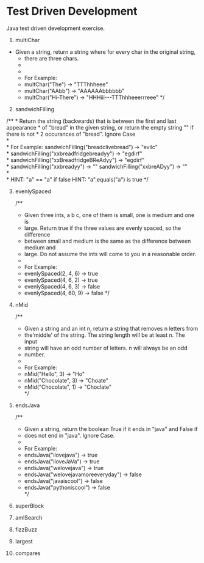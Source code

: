 <h1>Test Driven Development</h1>
Java test driven development exercise.  

1. multiChar  

 * Given a string, return a string where for every char in the original string,
	 * there are three chars.<br>
	 * <br>
	 * 
	 * For Example:<br>
	 * multChar("The") → "TTThhheee"<br>
	 * multChar("AAbb") → "AAAAAAbbbbbb"<br>
	 * multChar("Hi-There") → "HHHiii---TTThhheeerrreee"
	 */
   
   

2. sandwichFilling  

/**
	 * Return the string (backwards) that is between the first and last appearance
	 * of "bread" in the given string, or return the empty string "" if there is not
	 * 2 occurances of "bread". Ignore Case<br>
	 * <br>
	 * For Example: sandwichFilling("breadclivebread") → "evilc"<br>
	 * sandwichFilling("xxbreadfridgebreadyy") → "egdirf"<br>
	 * sandwichFilling("xxBreadfridgeBReAdyy") → "egdirf"<br>
	 * sandwichFilling("xxbreadyy") → "" sandwichFilling("xxbreADyy") → ""<br>
	 * <br>
	 * HINT: "a" == "a" if false HINT: "a".equals("a") is true
	 */
   

3. evenlySpaced  

	/**
	 * Given three ints, a b c, one of them is small, one is medium and one is
	 * large. Return true if the three values are evenly spaced, so the difference
	 * between small and medium is the same as the difference between medium and
	 * large. Do not assume the ints will come to you in a reasonable order.<br>
	 * <br>
	 * For Example:<br>
	 * evenlySpaced(2, 4, 6) → true<br>
	 * evenlySpaced(4, 6, 2) → true<br>
	 * evenlySpaced(4, 6, 3) → false<br>
	 * evenlySpaced(4, 60, 9) → false
	 */
   

4. nMid  

	/**
	 * Given a string and an int n, return a string that removes n letters from
	 * the'middle' of the string. The string length will be at least n. The input
	 * string will have an odd number of letters. n will always be an odd
	 * number.<br>
	 * <br>
	 * For Example:<br>
	 * nMid("Hello", 3) → "Ho"<br>
	 * nMid("Chocolate", 3) → "Choate"<br>
	 * nMid("Chocolate", 1) → "Choclate"<br>
	 */
   
   
5. endsJava  

	/**
	 * Given a string, return the boolean True if it ends in "java" and False if
	 * does not end in "java". Ignore Case.<br>
	 * <br>
	 * For Example: <br>
	 * endsJava("ilovejava") → true <br>
	 * endsJava("iloveJaVa") → true <br>
	 * endsJava("welovejava") → true <br>
	 * endsJava("welovejavamoreeveryday") → false <br>
	 * endsJava("javaiscool") → false <br>
	 * endsJava("pythoniscool") → false <br>
	 */

6. superBlock  

7. amISearch  

8. fizzBuzz  

9. largest  

10. compares  

